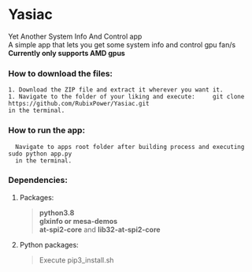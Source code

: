 # Yasiac                                                                                                                                                           
Yet Another System Info And Control app                                                                                                                            
A simple app that lets you get some system info and control gpu fan/s                                                                                              
**Currently only supports AMD gpus**                                                                                                                                                                   
### How to download the files:
    1. Download the ZIP file and extract it wherever you want it.
    1. Navigate to the folder of your liking and execute:     git clone  https://github.com/RubixPower/Yasiac.git     
    in the terminal.
### How to run the app:
      Navigate to apps root folder after building process and executing sudo python app.py
      in the terminal.
      
### Dependencies:
1. Packages:
    >**python3.8**                                                                                                                                                                                                                                                                                                                                                                     
    >**glxinfo or mesa-demos**                                                                                                                                                                                                                                                                                                                                                                                                                                                                                                                                                                                                                                                                                                                                                                                                                                                                                            
    >**at-spi2-core** and **lib32-at-spi2-core**                                                                                                
2. Python packages:
    > Execute pip3_install.sh
